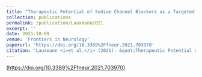 ```yaml
---
title: "Therapeutic Potential of Sodium Channel Blockers as a Targeted Therapy Approach in KCNA1-Associated Episodic Ataxia and a Comprehensive Review of the Literature"
collection: publications
permalink: /publication/Lauxmann2021
excerpt: ''
date: 2021-10-09 
venue: 'Frontiers in Neurology'
paperurl: 'https://doi.org/10.3389%2Ffneur.2021.703970'
citation: 'Lauxmann <i>et al.</i> (2021). &quot;Therapeutic Potential of Sodium Channel Blockers as a Targeted Therapy Approach in KCNA1-Associated Episodic Ataxia and a Comprehensive Review of the Literature.&quot; <i>Front. Neurol.</i>. 12:703970.'
---
```


[(https://doi.org/10.3389%2Ffneur.2021.703970)](https://doi.org/10.3389%2Ffneur.2021.703970)


